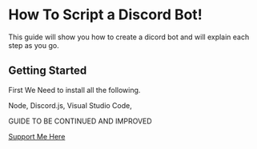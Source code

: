 # How To Script a Discord Bot!

This guide will show you how to create a dicord bot and will explain each step as you go.

## Getting Started


First We Need to install all the following.



Node,
Discord.js,
Visual Studio Code, 



GUIDE TO BE CONTINUED AND IMPROVED

[Support Me Here](https://discord.gg/mSDMFuG)
